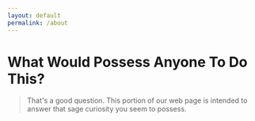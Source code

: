 ```yaml
---
layout: default
permalink: /about
---
```

# What Would Possess Anyone To Do This?
> That's a good question. This portion of our web page is intended to answer
> that sage curiosity you seem to possess.
